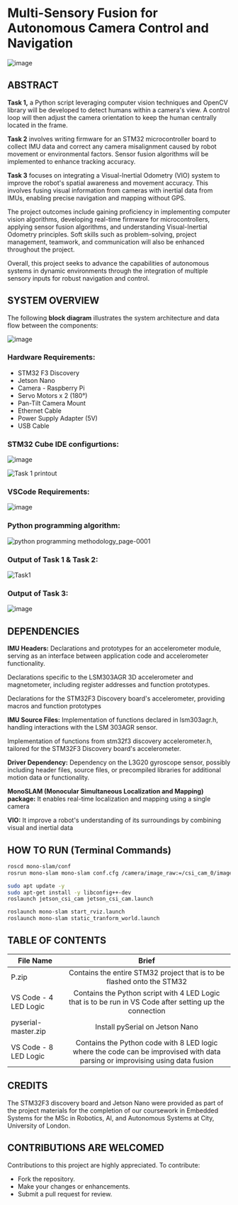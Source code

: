 # Multi-Sensory Fusion for Autonomous Camera Control and Navigation
![image](https://github.com/user-attachments/assets/1b704d56-c9cf-424e-8e56-99f5b54bc97c)

## ABSTRACT
**Task 1,** a Python script leveraging computer vision techniques and OpenCV library will be developed to detect humans within a camera's view. A control loop will then adjust the camera orientation to keep the human centrally located in the frame.

**Task 2** involves writing firmware for an STM32 microcontroller board to collect IMU data and correct any camera misalignment caused by robot movement or environmental factors. Sensor fusion algorithms will be implemented to enhance tracking accuracy.

**Task 3** focuses on integrating a Visual-Inertial Odometry (VIO) system to improve the robot's spatial awareness and movement accuracy. This involves fusing visual information from cameras with inertial data from IMUs, enabling precise navigation and mapping without GPS.

The project outcomes include gaining proficiency in implementing computer vision algorithms, developing real-time firmware for microcontrollers, applying sensor fusion algorithms, and understanding Visual-Inertial Odometry principles. Soft skills such as problem-solving, project management, teamwork, and communication will also be enhanced throughout the project.

Overall, this project seeks to advance the capabilities of autonomous systems in dynamic environments through the integration of multiple sensory inputs for robust navigation and control.

## SYSTEM OVERVIEW
The following **block diagram** illustrates the system architecture and data flow between the components:

![image](https://github.com/user-attachments/assets/b70b8875-493a-4d55-9569-f327590ae4d2)

### Hardware Requirements:
- STM32 F3 Discovery
- Jetson Nano
- Camera - Raspberry Pi
- Servo Motors x 2 (180°)
- Pan-Tilt Camera Mount
- Ethernet Cable
- Power Supply Adapter (5V)
- USB Cable

### STM32 Cube IDE configurtions:
![image](https://github.com/user-attachments/assets/1edb2786-5adc-478e-a4d0-8a8df31c877e)

![Task 1 printout](https://github.com/user-attachments/assets/27d47c7b-5fde-479e-8fb3-9a83fcd615ce)

### VSCode Requirements:
![image](https://github.com/user-attachments/assets/fb8cde01-3c44-4cf6-85b8-4465bf757b2d)

### Python programming algorithm:
![python programming methodology_page-0001](https://github.com/user-attachments/assets/bd274363-8dd0-43e6-8fe4-92e57328f67f)

### Output of Task 1 & Task 2:
![Task1](https://github.com/user-attachments/assets/e20d1e41-4637-4e66-804e-3fe6f59beed7)

### Output of Task 3:
![image](https://github.com/user-attachments/assets/4c047949-f696-47fb-af1a-e12225b4ee47)

## DEPENDENCIES

**IMU Headers:** Declarations and prototypes for an accelerometer module, serving as an interface between application code and accelerometer functionality.

Declarations specific to the LSM303AGR 3D accelerometer and magnetometer, including register addresses and function prototypes.

Declarations for the STM32F3 Discovery board's accelerometer, providing macros and function prototypes

**IMU Source Files:** Implementation of functions declared in lsm303agr.h, handling interactions with the LSM 303AGR sensor.

Implementation of functions from stm32f3 discovery accelerometer.h, tailored for the STM32F3 Discovery board's accelerometer.

**Driver Dependency:** Dependency on the L3G20 gyroscope sensor, possibly including header files, source files, or precompiled libraries for additional motion data or functionality.

**MonoSLAM (Monocular Simultaneous Localization and Mapping) package:** It enables real-time localization and mapping using a single camera

**VIO:** It improve a robot's understanding of its surroundings by combining visual and inertial data

## HOW TO RUN (Terminal Commands)
```bash
roscd mono-slam/conf
rosrun mono-slam mono-slam conf.cfg /camera/image_raw:=/csi_cam_0/image_raw

sudo apt update -y
sudo apt-get install -y libconfig++-dev
roslaunch jetson_csi_cam jetson_csi_cam.launch

roslaunch mono-slam start_rviz.launch
roslaunch mono-slam static_tranform_world.launch 
```

## TABLE OF CONTENTS

| File Name        | Brief           |
| ------------- |:-------------:|
| P.zip      | Contains the entire STM32 project that is to be flashed onto the STM32 |
| VS Code - 4 LED Logic      | Contains the Python script with 4 LED Logic that is to be run in VS Code after setting up the connection      |
| pyserial-master.zip      | Install pySerial on Jetson Nano      |
|  VS Code - 8 LED Logic      | Contains the Python code with 8 LED logic where the code can be improvised with data parsing or improvising using data fusion      |

## CREDITS
The STM32F3 discovery board and Jetson Nano were provided as part of the project materials for the completion of our coursework in Embedded Systems for the MSc in Robotics, AI, and Autonomous Systems at City, University of London.

## CONTRIBUTIONS ARE WELCOMED
Contributions to this project are highly appreciated. To contribute:
- Fork the repository.
- Make your changes or enhancements.
- Submit a pull request for review.
